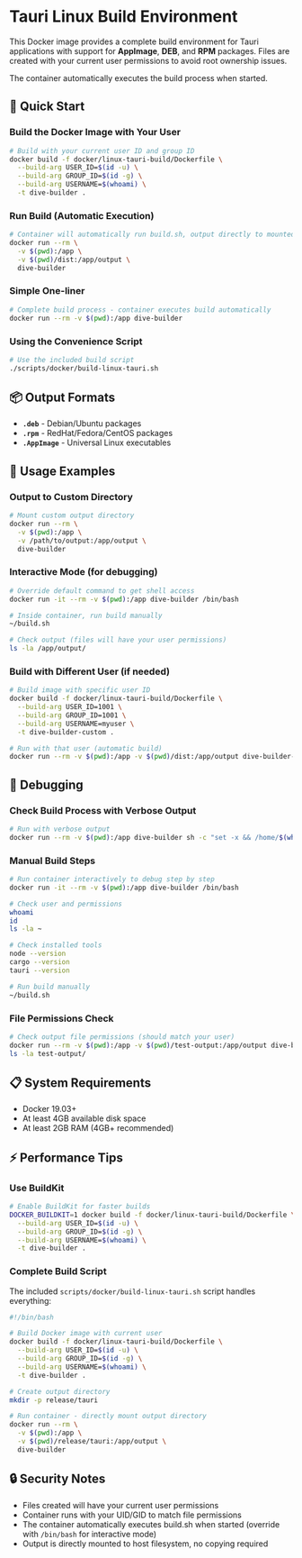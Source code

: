 # Tauri Linux Build Environment

This Docker image provides a complete build environment for Tauri applications with support for **AppImage**, **DEB**, and **RPM** packages. Files are created with your current user permissions to avoid root ownership issues.

The container automatically executes the build process when started.

## 🚀 Quick Start

### Build the Docker Image with Your User

```bash
# Build with your current user ID and group ID
docker build -f docker/linux-tauri-build/Dockerfile \
  --build-arg USER_ID=$(id -u) \
  --build-arg GROUP_ID=$(id -g) \
  --build-arg USERNAME=$(whoami) \
  -t dive-builder .
```

### Run Build (Automatic Execution)

```bash
# Container will automatically run build.sh, output directly to mounted directory
docker run --rm \
  -v $(pwd):/app \
  -v $(pwd)/dist:/app/output \
  dive-builder
```

### Simple One-liner

```bash
# Complete build process - container executes build automatically
docker run --rm -v $(pwd):/app dive-builder
```

### Using the Convenience Script

```bash
# Use the included build script
./scripts/docker/build-linux-tauri.sh
```

## 📦 Output Formats

- **`.deb`** - Debian/Ubuntu packages
- **`.rpm`** - RedHat/Fedora/CentOS packages
- **`.AppImage`** - Universal Linux executables

## 🔧 Usage Examples

### Output to Custom Directory

```bash
# Mount custom output directory
docker run --rm \
  -v $(pwd):/app \
  -v /path/to/output:/app/output \
  dive-builder
```

### Interactive Mode (for debugging)

```bash
# Override default command to get shell access
docker run -it --rm -v $(pwd):/app dive-builder /bin/bash

# Inside container, run build manually
~/build.sh

# Check output (files will have your user permissions)
ls -la /app/output/
```

### Build with Different User (if needed)

```bash
# Build image with specific user ID
docker build -f docker/linux-tauri-build/Dockerfile \
  --build-arg USER_ID=1001 \
  --build-arg GROUP_ID=1001 \
  --build-arg USERNAME=myuser \
  -t dive-builder-custom .

# Run with that user (automatic build)
docker run --rm -v $(pwd):/app -v $(pwd)/dist:/app/output dive-builder-custom
```

## 🐛 Debugging

### Check Build Process with Verbose Output

```bash
# Run with verbose output
docker run --rm -v $(pwd):/app dive-builder sh -c "set -x && /home/$(whoami)/build.sh"
```

### Manual Build Steps

```bash
# Run container interactively to debug step by step
docker run -it --rm -v $(pwd):/app dive-builder /bin/bash

# Check user and permissions
whoami
id
ls -la ~

# Check installed tools
node --version
cargo --version
tauri --version

# Run build manually
~/build.sh
```

### File Permissions Check

```bash
# Check output file permissions (should match your user)
docker run --rm -v $(pwd):/app -v $(pwd)/test-output:/app/output dive-builder
ls -la test-output/
```

## 📋 System Requirements

- Docker 19.03+
- At least 4GB available disk space
- At least 2GB RAM (4GB+ recommended)

## ⚡ Performance Tips

### Use BuildKit

```bash
# Enable BuildKit for faster builds
DOCKER_BUILDKIT=1 docker build -f docker/linux-tauri-build/Dockerfile \
  --build-arg USER_ID=$(id -u) \
  --build-arg GROUP_ID=$(id -g) \
  --build-arg USERNAME=$(whoami) \
  -t dive-builder .
```

### Complete Build Script

The included `scripts/docker/build-linux-tauri.sh` script handles everything:

```bash
#!/bin/bash

# Build Docker image with current user
docker build -f docker/linux-tauri-build/Dockerfile \
  --build-arg USER_ID=$(id -u) \
  --build-arg GROUP_ID=$(id -g) \
  --build-arg USERNAME=$(whoami) \
  -t dive-builder .

# Create output directory
mkdir -p release/tauri

# Run container - directly mount output directory
docker run --rm \
  -v $(pwd):/app \
  -v $(pwd)/release/tauri:/app/output \
  dive-builder
```

## 🔒 Security Notes

- Files created will have your current user permissions
- Container runs with your UID/GID to match file permissions
- The container automatically executes build.sh when started (override with `/bin/bash` for interactive mode)
- Output is directly mounted to host filesystem, no copying required